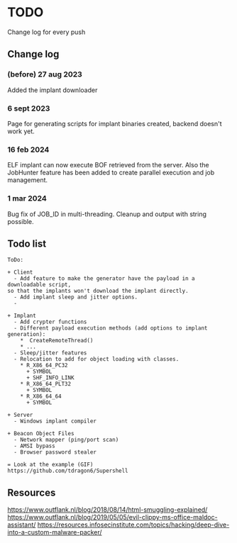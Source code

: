# TODO
Change log for every push

## Change log

### (before) 27 aug 2023
Added the implant downloader  

### 6 sept 2023
Page for generating scripts for implant binaries created, backend doesn't work yet.

### 16 feb 2024
ELF implant can now execute BOF retrieved from the server. Also the JobHunter feature has been added to create parallel execution and job management.

### 1 mar 2024
Bug fix of JOB_ID in multi-threading. Cleanup and output with string possible.

## Todo list
```
ToDo:  

+ Client
  - Add feature to make the generator have the payload in a downloadable script,
so that the implants won't download the implant directly.
  - Add implant sleep and jitter options.
  - 

+ Implant
  - Add crypter functions
  - Different payload execution methods (add options to implant generation):
    *  CreateRemoteThread()
    * ...
  - Sleep/jitter features
  - Relocation to add for object loading with classes.
    * R_X86_64_PC32
      + SYMBOL
      + SHF_INFO_LINK
    * R_X86_64_PLT32
      + SYMBOL
    * R_X86_64_64
      + SYMBOL

+ Server
  - Windows implant compiler

+ Beacon Object Files
  - Network mapper (ping/port scan)
  - AMSI bypass
  - Browser password stealer

= Look at the example (GIF)
https://github.com/tdragon6/Supershell
```

## Resources
https://www.outflank.nl/blog/2018/08/14/html-smuggling-explained/
https://www.outflank.nl/blog/2019/05/05/evil-clippy-ms-office-maldoc-assistant/
https://resources.infosecinstitute.com/topics/hacking/deep-dive-into-a-custom-malware-packer/
